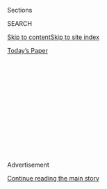 <div id="app">

<div>

<div>

<div>

<div class="NYTAppHideMasthead css-1q2w90k e1suatyy0">

<div class="section css-ui9rw0 e1suatyy2">

<div class="css-eph4ug er09x8g0">

<div class="css-6n7j50">

</div>

<span class="css-1dv1kvn">Sections</span>

<div class="css-10488qs">

<span class="css-1dv1kvn">SEARCH</span>

</div>

[Skip to content](#site-content)[Skip to site
index](#site-index)

</div>

<div class="css-10698na e1huz5gh0">

</div>

</div>

<div id="masthead-bar-one" class="section hasLinks css-15hmgas e1csuq9d3">

<div class="css-uqyvli e1csuq9d0">

</div>

<div class="css-1uqjmks e1csuq9d1">

</div>

<div class="css-9e9ivx">

[](https://myaccount.nytimes.com/auth/login?response_type=cookie&client_id=vi)

</div>

<div class="css-1bvtpon e1csuq9d2">

[Today’s
Paper](https://www.nytimes.com/section/todayspaper)

</div>

</div>

</div>

</div>

<div data-aria-hidden="false">

<div id="site-content" data-role="main">

<div>

<div class="css-1aor85t" style="opacity:0.000000001;z-index:-1;visibility:hidden">

<div class="css-1hqnpie">

<div class="css-epjblv">

<span class="css-17xtcya">[Opinion](/section/opinion)</span><span class="css-x15j1o">|</span><span class="css-fwqvlz">The
Flawed Humanity of Silicon
Valley</span>

</div>

<div class="css-k008qs">

<div class="css-1iwv8en">

<span class="css-18z7m18"></span>

<div>

</div>

</div>

<span class="css-1n6z4y">https://nyti.ms/2vuAlsM</span>

<div class="css-1705lsu">

<div class="css-4xjgmj">

<div class="css-4skfbu" data-role="toolbar" data-aria-label="Social Media Share buttons, Save button, and Comments Panel with current comment count" data-testid="share-tools">

  - 
  - 
  - 
  - 
    
    <div class="css-6n7j50">
    
    </div>

  - 

</div>

</div>

</div>

</div>

</div>

</div>

<div id="NYT_TOP_BANNER_REGION" class="css-13pd83m">

</div>

<div id="top-wrapper" class="css-1sy8kpn">

<div id="top-slug" class="css-l9onyx">

Advertisement

</div>

[Continue reading the main
story](#after-top)

<div class="ad top-wrapper" style="text-align:center;height:100%;display:block;min-height:250px">

<div id="top" class="place-ad" data-position="top" data-size-key="top">

</div>

</div>

<div id="after-top">

</div>

</div>

<div>

<div class="css-v5btjw etb61u70">

<div class="css-v05ibm etb61u71">

[Opinion](/section/opinion)

</div>

</div>

<div id="sponsor-wrapper" class="css-1hyfx7x">

<div id="sponsor-slug" class="css-19vbshk">

Supported by

</div>

[Continue reading the main
story](#after-sponsor)

<div id="sponsor" class="ad sponsor-wrapper" style="text-align:center;height:100%;display:block">

</div>

<div id="after-sponsor">

</div>

</div>

<div class="css-186x18t">

</div>

<div class="css-1vkm6nb ehdk2mb0">

# The Flawed Humanity of Silicon Valley

</div>

Behind the scenes of the surveillance economy.

<div class="css-18e8msd">

<div class="css-vp77d3 epjyd6m0">

<div class="css-1p10dcb ey68jwv0" data-aria-hidden="true">

[![Charlie
Warzel](https://static01.nyt.com/images/2019/03/15/opinion/charlie-warzel/charlie-warzel-thumbLarge-v3.png
"Charlie Warzel")](https://www.nytimes.com/by/charlie-warzel)

</div>

<div class="css-1baulvz">

By [<span class="css-1baulvz last-byline" itemprop="name">Charlie
Warzel</span>](https://www.nytimes.com/by/charlie-warzel)

<div class="css-8atqhb">

Mr. Warzel is an opinion writer at large.

</div>

</div>

</div>

  - Jan. 28,
    2020

  - 
    
    <div class="css-4xjgmj">
    
    <div class="css-d8bdto" data-role="toolbar" data-aria-label="Social Media Share buttons, Save button, and Comments Panel with current comment count" data-testid="share-tools">
    
      - 
      - 
      - 
      - 
        
        <div class="css-6n7j50">
        
        </div>
    
      - 
    
    </div>
    
    </div>

</div>

<div class="css-79elbk" data-testid="photoviewer-wrapper">

<div class="css-z3e15g" data-testid="photoviewer-wrapper-hidden">

</div>

<div class="css-1a48zt4 ehw59r15" data-testid="photoviewer-children">

![<span class="css-16f3y1r e13ogyst0" data-aria-hidden="true">“Uncanny
Valley,” a memoir by Anna
Wiener.</span><span class="css-cnj6d5 e1z0qqy90" itemprop="copyrightHolder"><span class="css-1ly73wi e1tej78p0">Credit...</span><span><span>Sonny
Figueroa/The New York
Times</span></span></span>](https://static01.nyt.com/images/2020/01/28/opinion/28warzelWeb/28warzelWeb-articleLarge.jpg?quality=75&auto=webp&disable=upscale)

</div>

</div>

</div>

<div class="section meteredContent css-1r7ky0e" name="articleBody" itemprop="articleBody">

<div class="css-1fanzo5 StoryBodyCompanionColumn">

<div class="css-53u6y8">

Every week brings a fresh hell in the tech world. As news of the latest
scandals pile up over weeks, months and eventually years, narratives
switch. Friendly tech companies become “Big Tech.” The narrative is
flattened. The tech giants become monolithic and their employees become
caricatures — often of villains.

The truth is always messier, more interesting and more human. It is a
central tension animating Anna Wiener’s excellent memoir, “[Uncanny
Valley.](https://us.macmillan.com/books/9780374719760)” The book traces
Ms. Wiener’s navigating the tech world as a start-up employee in the mid
2010s — what might be thought of as the last years before Silicon
Valley’s fall from darling status. Ms. Wiener said she was drawn into
the tech world by its propulsive qualities. Graduating into a recession
and spending her early 20s in publishing, tech offered opportunities:
jobs, the seductive feeling of creating something and, of course, the
money was good.

But what makes “Uncanny Valley” so valuable is the way it humanizes the
tech industry without letting it off the hook. The book allows us to see
the way that flawed technology is made and marketed: not by villains,
but by blind spots, uncritical thinking and armies of ambivalent people
coming into work each day trying their best — all while, sometimes
unwittingly, laying the foundation of the surveillance economy.

From a privacy standpoint, “Uncanny Valley” is helpful in understanding
what it’s like being on the other end of the torrent of information that
streams from our devices each minute. Early on, Ms. Wiener recounts
working for a successful data analytics company and the gold rush toward
big data, noting that “not everyone knew what they needed from big data,
but everyone knew that they needed it.”

</div>

</div>

<div class="css-1fanzo5 StoryBodyCompanionColumn">

<div class="css-53u6y8">

When confronted with the mass of information her company collected, Ms.
Wiener describes feeling uncomfortable with the “God Mode” view that
granted employees full access to user data. “This was a privileged
vantage point from which to observe the tech industry, and we tried not
to talk about it,” she writes. This, she notes, becomes a pattern. When
Edward Snowden blew the whistle on the [National Security Agency’s Prism
program
in 2013](https://www.washingtonpost.com/news/wonk/wp/2013/06/12/heres-everything-we-know-about-prism-to-date/),
employees at her own data company never discussed the news.

What she describes is a familiar dissociation for anyone who spends time
interrogating tech companies on their privacy policies. Her company
simply didn’t consider itself part of the surveillance economy:

> “We weren’t thinking about our role in facilitating and normalizing
> the creation of unregulated, privately held databases on human
> behavior. We were just allowing product managers to run better A/B
> tests. We were just helping developers make better apps. It was all so
> simple: people loved our product and leveraged it to improve their own
> products, so that people would love them, too. There was nothing
> nefarious about it. Besides, if we didn’t do it, someone else would.
> We were far from the only third-party analytics tool on the market.
> The sole moral quandary in our space that we acknowledged outright was
> the question of whether or not to sell data to advertisers. This was
> something we did not do, and we were righteous about it. We were just
> a neutral platform, a conduit. If anyone raised concerns about the
> information our users were collecting, or the potential for abuse of
> our product, the solutions manager would try to bring us back to earth
> by reminding us that we weren’t data brokers. We did not build
> cross-platform profiles. We didn’t involve third parties. Users might
> not know they were being tracked, but that was between them and our
> customer companies.”

They were, in other words, just doing their jobs.

Ms. Wiener frequently returns to this reticence to question the product,
the end goals of the technology and the Silicon Valley ethos as a
whole.

</div>

</div>

<div style="max-width:100%;margin:0 auto">

<div class="css-17dprlf" data-id="100000006451534" data-slug="privacy-mid-nav-module" style="max-width:1050px">

</div>

</div>

<div class="css-1fanzo5 StoryBodyCompanionColumn">

<div class="css-53u6y8">

At her next job working on the terms of service team for a large open
source code platform, she reveals how the evolution of the internet
pushed her and her co-workers into becoming “reluctant content
moderators.” Soon it became her team’s job to fashion a balance between
preserving free speech on her platform and protecting it from trolls and
neo-Nazis:

> “We wanted to tread lightly: core participants in the open-source
> software community were sensitive to corporate oversight, and we
> didn’t want to undercut anyone’s techno-utopianism by becoming an
> overreaching arm of the company-state. We wanted to be on the side of
> human rights, free speech and free expression, creativity and
> equality. At the same time, it was an international platform, and who
> among us could have articulated a coherent stance on international
> human rights?”

As a journalist who has covered content moderation issues for the better
part of a decade, the perspective is somewhat clarifying. Decisions that
feel ad hoc or made by one or two people in the belly of a large company
often are. What looks from the outside like a conspiracy or nefarious
techno-authoritarianism is often just confusion caused by poor
management, poor communication and dizzying growth. “Most of the company
did not seem aware of how common it was for our tools to be abused,” Ms.
Wiener writes of her group of de facto moderators. “They did not even
seem to know that our team existed. It wasn’t their fault — we were easy
to miss. There were four of us for the platform’s nine million users.”

In this instance, “Uncanny Valley” shows how the internet can thrust
ordinary people into extraordinary positions of power — usually without
qualifications or a how-to guide. This is not to say that the book
excuses any of the industry’s reckless behavior. Like a good travel
writer, Ms. Wiener positions herself as an insider-outsider,
“participating in something bigger than myself and still feeling apart
from it.” And she is sufficiently critical of her and her peers’
participation in the industry. She writes that she would “wonder whether
the N.S.A. whistle-blower had been the first moral test for my
generation of entrepreneurs and tech workers, and we had blown it,” she
writes at one point near the end of the memoir.

</div>

</div>

<div class="css-1fanzo5 StoryBodyCompanionColumn">

<div class="css-53u6y8">

Ms. Wiener’s memoir comes at a point where the backlash against Silicon
Valley is strong enough to have earned its own name. Narratives have
hardened and aggrieved tech employees are adopting a [“bunker
mentality.”](https://www.buzzfeednews.com/article/charliewarzel/facebooks-tensions-zuckerberg-sandberg)
As [Ranjan Roy of the newsletter Margins
wrote](https://themargins.substack.com/p/facebooks-pr-feels-broken)
recently of Facebook, “the rank and file are seeing that they are the
villains, and will increasingly become so.” As so much of the reporting
shows, the increased scrutiny and criticism of the techlash is important
and almost all is warranted. Big Tech has amassed wild, unregulated
power that has grown unchecked.

Still, it’s easy to get conspiratorial and to fall comfortably into
black and white notions of good versus evil. “Uncanny Valley” is a
reminder that the reality is far more muddled but no less damning. Our
dystopia isn’t just the product of mustache-twirling billionaires drunk
with power and fueled by greed — though it is that, too, sometimes. It’s
also the result of uncritical thinking, blind spots caused by an
overwhelmingly white male work force and a pathological reluctance to
ask the bigger question: Where is this all going? What am I building?

</div>

</div>

<div>

</div>

<div class="css-1fanzo5 StoryBodyCompanionColumn">

<div class="css-53u6y8">

## What I’m Reading:

[Facebook will now show you exactly how it stalks you — even when you’re
not using
Facebook.](https://www.washingtonpost.com/technology/2020/01/28/off-facebook-activity-page/)

[Ring doorbell app packed with third-party
trackers.](https://www.eff.org/deeplinks/2020/01/ring-doorbell-app-packed-third-party-trackers)

[Leaked documents expose the secretive market for your web browsing
data.](https://t.co/kXGegjaSPp?amp=1)

[40 groups have called for a U.S. moratorium on facial recognition
technology](https://www.technologyreview.com/f/615098/facial-recognition-clearview-ai-epic-privacy-moratorium-surveillance/)

*Like other media companies, The Times collects data on its visitors
when they read stories like this one. For more detail please see* [*our
privacy
policy*](https://help.nytimes.com/hc/en-us/articles/115014892108-Privacy-policy?module=inline)
*and* [*our publisher's
description*](https://www.nytimes.com/2019/04/10/opinion/sulzberger-new-york-times-privacy.html?rref=collection%2Fspotlightcollection%2Fprivacy-project-does-privacy-matter&action=click&contentCollection=opinion&region=stream&module=stream_unit&version=latest&contentPlacement=8&pgtype=collection)
*of The Times's practices and continued steps to increase transparency
and protections.*

*Follow* [*@privacyproject*](https://twitter.com/privacyproject) *on
Twitter and The New York Times Opinion Section on*
[*Facebook*](https://www.facebook.com/nytopinion)
*and*[*Instagram*](https://www.instagram.com/nytopinion/)*.*

</div>

</div>

<div style="max-width:100%;margin:0 auto">

<div class="css-17dprlf" data-id="100000006450604" data-slug="privacy-collection" style="max-width:2000px">

</div>

</div>

<div id="privacy-glossary-embed" class="section interactive-content interactive-size-scoop css-bvtwvj" data-id="100000006427375">

## glossary replacer

<div class="css-17ih8de interactive-body" data-sourceid="100000006427375">

</div>

</div>

</div>

<div>

</div>

<div>

</div>

<div>

</div>

<div>

<div id="bottom-wrapper" class="css-1ede5it">

<div id="bottom-slug" class="css-l9onyx">

Advertisement

</div>

[Continue reading the main
story](#after-bottom)

<div id="bottom" class="ad bottom-wrapper" style="text-align:center;height:100%;display:block;min-height:90px">

</div>

<div id="after-bottom">

</div>

</div>

</div>

</div>

</div>

## Site Index

<div>

</div>

## Site Information Navigation

  - [© <span>2020</span> <span>The New York Times
    Company</span>](https://help.nytimes.com/hc/en-us/articles/115014792127-Copyright-notice)

<!-- end list -->

  - [NYTCo](https://www.nytco.com/)
  - [Contact
    Us](https://help.nytimes.com/hc/en-us/articles/115015385887-Contact-Us)
  - [Work with us](https://www.nytco.com/careers/)
  - [Advertise](https://nytmediakit.com/)
  - [T Brand Studio](http://www.tbrandstudio.com/)
  - [Your Ad
    Choices](https://www.nytimes.com/privacy/cookie-policy#how-do-i-manage-trackers)
  - [Privacy](https://www.nytimes.com/privacy)
  - [Terms of
    Service](https://help.nytimes.com/hc/en-us/articles/115014893428-Terms-of-service)
  - [Terms of
    Sale](https://help.nytimes.com/hc/en-us/articles/115014893968-Terms-of-sale)
  - [Site
    Map](https://spiderbites.nytimes.com)
  - [Help](https://help.nytimes.com/hc/en-us)
  - [Subscriptions](https://www.nytimes.com/subscription?campaignId=37WXW)

</div>

</div>

</div>

</div>
